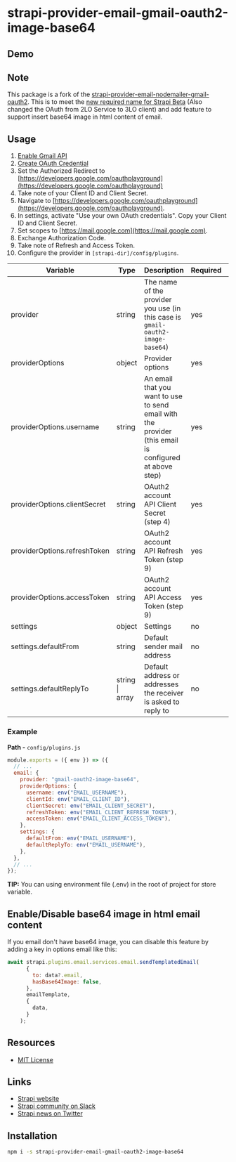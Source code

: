 # strapi-provider-email-gmail-oauth2-image-base64

## Demo

## Note
This package is a fork of the [strapi-provider-email-nodemailer-gmail-oauth2](https://www.npmjs.com/package/strapi-email-nodemailer-gmail-oauth2). This is to meet the [new required name for Strapi Beta](https://strapi.io/documentation/3.0.0-alpha.x/guides/email.html#usage) (Also changed the OAuth from 2LO Service to 3LO client) and add feature to support insert base64 image in html content of email.

## Usage

1) [Enable Gmail API](https://console.developers.google.com/apis/library/gmail.googleapis.com)
2) [Create OAuth Credential](https://console.developers.google.com/apis/credentials)
3) Set the Authorized Redirect to [https://developers.google.com/oauthplayground](https://developers.google.com/oauthplayground)
4) Take note of your Client ID and Client Secret.
5) Navigate to [https://developers.google.com/oauthplayground](https://developers.google.com/oauthplayground). 
6) In settings, activate "Use your own OAuth credentials". Copy your Client ID and Client Secret.
7) Set scopes to [https://mail.google.com](https://mail.google.com).
8) Exchange Authorization Code.
9) Take note of Refresh and Access Token.
10) Configure the provider in `[strapi-dir]/config/plugins`.

| Variable | Type | Description | Required | Default |
| -------- | ---- | ----------- | -------- | ------- |
| provider | string | The name of the provider you use (in this case is `gmail-oauth2-image-base64`) | yes | |
| providerOptions | object | Provider options | yes | |
| providerOptions.username | string | An email that you want to use to send email with the provider (this email is configured at above step) | yes | | providerOptions.clientId | number | OAuth2 account API Client id (step 4) | yes | |
| providerOptions.clientSecret | string | OAuth2 account API Client Secret (step 4) | yes | |
| providerOptions.refreshToken | string | OAuth2 account API Refresh Token (step 9) | yes | |
| providerOptions.accessToken | string | OAuth2 account API Access Token (step 9) | yes | |
| settings | object | Settings | no | {} |
| settings.defaultFrom | string | Default sender mail address | no | undefined |
| settings.defaultReplyTo | string \| array<string> | Default address or addresses the receiver is asked to reply to | no | undefined |

### Example

**Path -** `config/plugins.js`

```js
module.exports = ({ env }) => ({
  // ...
  email: {
    provider: "gmail-oauth2-image-base64",
    providerOptions: {
      username: env("EMAIL_USERNAME"),
      clientId: env("EMAIL_CLIENT_ID"),
      clientSecret: env("EMAIL_CLIENT_SECRET"),
      refreshToken: env("EMAIL_CLIENT_REFRESH_TOKEN"),
      accessToken: env("EMAIL_CLIENT_ACCESS_TOKEN"),
    },
    settings: {
      defaultFrom: env("EMAIL_USERNAME"),
      defaultReplyTo: env("EMAIL_USERNAME"),
    },
  },
  // ...
});
```
**TIP:** You can using environment file (.env) in the root of project for store variable.

## Enable/Disable base64 image in html email content
If you email don't have base64 image, you can disable this feature by adding a key in options email like this:
```js
await strapi.plugins.email.services.email.sendTemplatedEmail(
      {
        to: data?.email,
        hasBase64Image: false,
      },
      emailTemplate,
      {
        data,
      }
    );
```

## Resources

- [MIT License](LICENSE.md)

## Links

- [Strapi website](http://strapi.io/)
- [Strapi community on Slack](http://slack.strapi.io)
- [Strapi news on Twitter](https://twitter.com/strapijs)

## Installation

```bash
npm i -s strapi-provider-email-gmail-oauth2-image-base64
```
